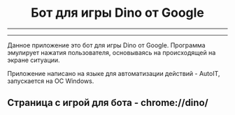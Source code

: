<center><h1>
Бот для игры Dino от Google
</h1></center>

---
---
Данное приложение это бот для игры Dino от Google. Программа эмулирует нажатия пользователя, основываясь на происходящей на экране ситуации.

Приложение написано на языке для автоматизации действий - AutoIT, запускается на OC Windows.

Страница с игрой для бота - chrome://dino/
---